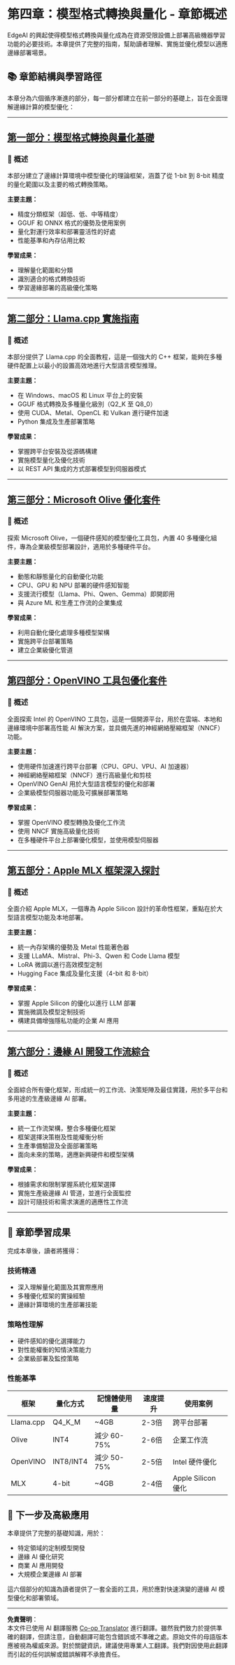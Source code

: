 <!--
CO_OP_TRANSLATOR_METADATA:
{
  "original_hash": "c0cb9f7bcff2bc170532d8870a891f38",
  "translation_date": "2025-09-15T16:41:18+00:00",
  "source_file": "Module04/README.md",
  "language_code": "tw"
}
-->
# 第四章：模型格式轉換與量化 - 章節概述

EdgeAI 的興起使得模型格式轉換與量化成為在資源受限設備上部署高級機器學習功能的必要技術。本章提供了完整的指南，幫助讀者理解、實施並優化模型以適應邊緣部署場景。

## 📚 章節結構與學習路徑

本章分為六個循序漸進的部分，每一部分都建立在前一部分的基礎上，旨在全面理解邊緣計算的模型優化：

---

## [第一部分：模型格式轉換與量化基礎](./01.Introduce.md)

### 🎯 概述
本部分建立了邊緣計算環境中模型優化的理論框架，涵蓋了從 1-bit 到 8-bit 精度的量化範圍以及主要的格式轉換策略。

**主要主題：**
- 精度分類框架（超低、低、中等精度）
- GGUF 和 ONNX 格式的優勢及使用案例
- 量化對運行效率和部署靈活性的好處
- 性能基準和內存佔用比較

**學習成果：**
- 理解量化範圍和分類
- 識別適合的格式轉換技術
- 學習邊緣部署的高級優化策略

---

## [第二部分：Llama.cpp 實施指南](./02.Llamacpp.md)

### 🎯 概述
本部分提供了 Llama.cpp 的全面教程，這是一個強大的 C++ 框架，能夠在多種硬件配置上以最小的設置高效地進行大型語言模型推理。

**主要主題：**
- 在 Windows、macOS 和 Linux 平台上的安裝
- GGUF 格式轉換及多種量化級別（Q2_K 至 Q8_0）
- 使用 CUDA、Metal、OpenCL 和 Vulkan 進行硬件加速
- Python 集成及生產部署策略

**學習成果：**
- 掌握跨平台安裝及從源碼構建
- 實施模型量化及優化技術
- 以 REST API 集成的方式部署模型到伺服器模式

---

## [第三部分：Microsoft Olive 優化套件](./03.MicrosoftOlive.md)

### 🎯 概述
探索 Microsoft Olive，一個硬件感知的模型優化工具包，內置 40 多種優化組件，專為企業級模型部署設計，適用於多種硬件平台。

**主要主題：**
- 動態和靜態量化的自動優化功能
- CPU、GPU 和 NPU 部署的硬件感知智能
- 支援流行模型（Llama、Phi、Qwen、Gemma）即開即用
- 與 Azure ML 和生產工作流的企業集成

**學習成果：**
- 利用自動化優化處理多種模型架構
- 實施跨平台部署策略
- 建立企業級優化管道

---

## [第四部分：OpenVINO 工具包優化套件](./04.openvino.md)

### 🎯 概述
全面探索 Intel 的 OpenVINO 工具包，這是一個開源平台，用於在雲端、本地和邊緣環境中部署高性能 AI 解決方案，並具備先進的神經網絡壓縮框架（NNCF）功能。

**主要主題：**
- 使用硬件加速進行跨平台部署（CPU、GPU、VPU、AI 加速器）
- 神經網絡壓縮框架（NNCF）進行高級量化和剪枝
- OpenVINO GenAI 用於大型語言模型的優化和部署
- 企業級模型伺服器功能及可擴展部署策略

**學習成果：**
- 掌握 OpenVINO 模型轉換及優化工作流
- 使用 NNCF 實施高級量化技術
- 在多種硬件平台上部署優化模型，並使用模型伺服器

---

## [第五部分：Apple MLX 框架深入探討](./05.AppleMLX.md)

### 🎯 概述
全面介紹 Apple MLX，一個專為 Apple Silicon 設計的革命性框架，重點在於大型語言模型功能及本地部署。

**主要主題：**
- 統一內存架構的優勢及 Metal 性能著色器
- 支援 LLaMA、Mistral、Phi-3、Qwen 和 Code Llama 模型
- LoRA 微調以進行高效模型定制
- Hugging Face 集成及量化支援（4-bit 和 8-bit）

**學習成果：**
- 掌握 Apple Silicon 的優化以進行 LLM 部署
- 實施微調及模型定制技術
- 構建具備增強隱私功能的企業 AI 應用

---

## [第六部分：邊緣 AI 開發工作流綜合](./06.workflow-synthesis.md)

### 🎯 概述
全面綜合所有優化框架，形成統一的工作流、決策矩陣及最佳實踐，用於多平台和多用途的生產級邊緣 AI 部署。

**主要主題：**
- 統一工作流架構，整合多種優化框架
- 框架選擇決策樹及性能權衡分析
- 生產準備驗證及全面部署策略
- 面向未來的策略，適應新興硬件和模型架構

**學習成果：**
- 根據需求和限制掌握系統化框架選擇
- 實施生產級邊緣 AI 管道，並進行全面監控
- 設計可隨技術和需求演進的適應性工作流

---

## 🎯 章節學習成果

完成本章後，讀者將獲得：

### **技術精通**
- 深入理解量化範圍及其實際應用
- 多種優化框架的實操經驗
- 邊緣計算環境的生產部署技能

### **策略性理解**
- 硬件感知的優化選擇能力
- 對性能權衡的知情決策能力
- 企業級部署及監控策略

### **性能基準**

| 框架       | 量化方式 | 記憶體使用量 | 速度提升 | 使用案例               |
|------------|----------|--------------|----------|------------------------|
| Llama.cpp  | Q4_K_M   | ~4GB         | 2-3倍    | 跨平台部署             |
| Olive      | INT4     | 減少 60-75%  | 2-6倍    | 企業工作流             |
| OpenVINO   | INT8/INT4| 減少 50-75%  | 2-5倍    | Intel 硬件優化         |
| MLX        | 4-bit    | ~4GB         | 2-4倍    | Apple Silicon 優化     |

## 🚀 下一步及高級應用

本章提供了完整的基礎知識，用於：
- 特定領域的定制模型開發
- 邊緣 AI 優化研究
- 商業 AI 應用開發
- 大規模企業邊緣 AI 部署

這六個部分的知識為讀者提供了一套全面的工具，用於應對快速演變的邊緣 AI 模型優化和部署領域。

---

**免責聲明**：  
本文件已使用 AI 翻譯服務 [Co-op Translator](https://github.com/Azure/co-op-translator) 進行翻譯。雖然我們致力於提供準確的翻譯，但請注意，自動翻譯可能包含錯誤或不準確之處。原始文件的母語版本應被視為權威來源。對於關鍵資訊，建議使用專業人工翻譯。我們對因使用此翻譯而引起的任何誤解或錯誤解釋不承擔責任。